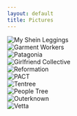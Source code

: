 ```yaml
---
layout: default 
title: Pictures
---
```


<div class="gallery">
<div class="image_box"><img src="/emmamhogan-demo.github.io/assets/images/Shein_photo.PNG" alt="My Shein Leggings" class="gallery_image"></div> 
<div class="image_box"><img src="/assets/images/Factory_workers2.jpg" alt="Garment Workers" class="gallery_image"></div>
<div class="image_box"><img src="/assets/images/Patagonia.jpg" alt="Patagonia" class="gallery_image"></div> 
<div class="image_box"><img src="/assets/images/GirlfriendCollective.jpg" alt="Girlfriend Collective" class="gallery_image"></div>
<div class="image_box"><img src="/assets/images/Reformation.jpg" alt="Reformation" class="gallery_image"></div>   
<div class="image_box"><img src="/assets/images/PACT.jpg" alt="PACT" class="gallery_image"></div>   
<div class="image_box"><img src="/assets/images/Tentree.jpg" alt="Tentree" class="gallery_image"></div>   
<div class="image_box"><img src="/assets/images/PeopleTree.jpg" alt="People Tree" class="gallery_image"></div> 
<div class="image_box"><img src="/assets/images/Outerknown.jpg" alt="Outerknown" class="gallery_image"></div> 
<div class="image_box"><img src="/assets/images/Vetta.jpg" alt="Vetta" class="gallery_image"></div> 
</div>


